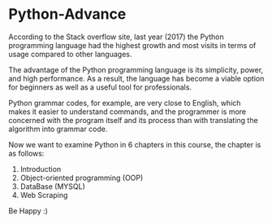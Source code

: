 # Python-Advance
According to the Stack overflow site, last year (2017) the Python programming language had the highest growth and most visits in terms of usage compared to other languages.


The advantage of the Python programming language is its simplicity, power, and high performance. As a result, the language has become a viable option for beginners as well as a useful tool for professionals.


Python grammar codes, for example, are very close to English, which makes it easier to understand commands, and the programmer is more concerned with the program itself and its process than with translating the algorithm into grammar code.

Now we want to examine Python in 6 chapters in this course, the chapter is as follows:

1) Introduction
2) Object-oriented programming (OOP)
3) DataBase (MYSQL)
4) Web Scraping

Be Happy :)
